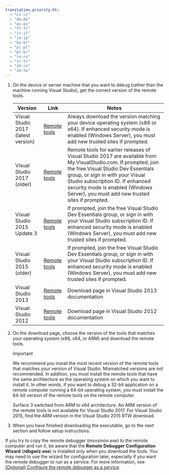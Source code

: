 ```yaml
---
translation.priority.ht: 
  - "cs-cz"
  - "de-de"
  - "es-es"
  - "fr-fr"
  - "it-it"
  - "ja-jp"
  - "ko-kr"
  - "pl-pl"
  - "pt-br"
  - "ru-ru"
  - "tr-tr"
  - "zh-cn"
  - "zh-tw"
---
```

1.  On the device or server machine that you want to debug (rather than the machine running Visual Studio), get the correct version of the remote tools.

    |Version|Link|Notes|
    |-|-|-|
    |Visual Studio 2017 (latest version)|[Remote tools](https://www.visualstudio.com/downloads/?q=remote+tools#remote-tools-for-visual-studio-2017)|Always download the version matching your device operating system (x86 or x64). If enhanced security mode is enabled (Windows Server), you must add new trusted sites if prompted.|
    |Visual Studio 2017 (older)|[Remote tools](https://my.visualstudio.com/Downloads?q=remote%20tools%20visual%20studio%202017)|Remote tools for earlier releases of Visual Studio 2017 are available from My.VisualStudio.com. If prompted, join the free Visual Studio Dev Essentials group, or sign in with your Visual Studio subscription ID. If enhanced security mode is enabled (Windows Server), you must add new trusted sites if prompted.|
    |Visual Studio 2015 Update 3|[Remote tools](https://my.visualstudio.com/Downloads?q=remote%20tools%20visual%20studio%202015)|If prompted, join the free Visual Studio Dev Essentials group, or sign in with your Visual Studio subscription ID. If enhanced security mode is enabled (Windows Server), you must add new trusted sites if prompted.|
    |Visual Studio 2015 (older)|[Remote tools](https://my.visualstudio.com/Downloads?q=remote%20tools%20visual%20studio%202015)|If prompted, join the free Visual Studio Dev Essentials group, or sign in with your Visual Studio subscription ID. If enhanced security mode is enabled (Windows Server), you must add new trusted sites if prompted.|
    |Visual Studio 2013|[Remote tools](https://msdn.microsoft.com/library/bt727f1t(v=vs.120).aspx#BKMK_Installing_the_Remote_Tools)|Download page in Visual Studio 2013 documentation|
    |Visual Studio 2012|[Remote tools](https://msdn.microsoft.com/library/bt727f1t(v=vs.110).aspx#BKMK_Installing_the_Remote_Tools)|Download page in Visual Studio 2012 documentation|
  
2.  On the download page, choose the version of the tools that matches your operating system (x86, x64, or ARM) and download the remote tools.
  
    > [!IMPORTANT]
    >  We recommend you install the most recent version of the remote tools that matches your version of Visual Studio. Mismatched versions are not recommended. In addition, you must install the remote tools that have the same architecture as the operating system on which you want to install it. In other words, if you want to debug a 32-bit application on a remote computer running a 64-bit operating system, you must install the 64-bit version of the remote tools on the remote computer. 
    >   
    >  Surface 3 switched from ARM to x64 architecture. An ARM version of the remote tools is not available for Visual Studio 2017. For Visual Studio 2015, find the ARM version in the Visual Studio 2015 RTW download.
  
3.  When you have finished downloading the executable, go to the next section and follow setup instructions.

If you try to copy the remote debugger (msvsmon.exe) to the remote computer and run it, be aware that the **Remote Debugger Configuration Wizard** (**rdbgwiz.exe**) is installed only when you download the tools. You may need to use the wizard for configuration later, especially if you want the remote debugger to run as a service. For more information, see [(Optional) Configure the remote debugger as a service](../../debugger/remote-debugging.md#bkmk_configureService).

